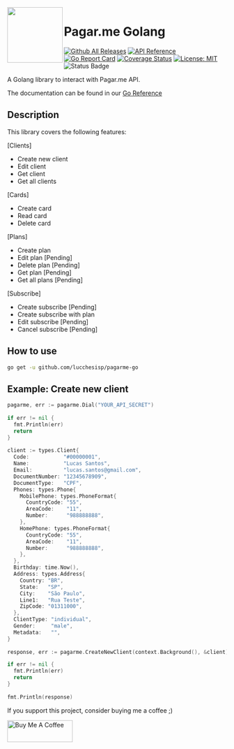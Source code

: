 <img src="https://avatars1.githubusercontent.com/u/3846050?v=4&s=200" width="127px" height="127px" align="left" margin="0 20px !important" />

# Pagar.me Golang
[![Github All Releases](https://img.shields.io/github/downloads/lucchesisp/pagarme-go/total.svg)]()
[![API Reference](
https://camo.githubusercontent.com/915b7be44ada53c290eb157634330494ebe3e30a/68747470733a2f2f676f646f632e6f72672f6769746875622e636f6d2f676f6c616e672f6764646f3f7374617475732e737667
)](https://pkg.go.dev/github.com/lucchesisp/pagarme-go?tab=doc)
[![Go Report Card](https://goreportcard.com/badge/github.com/lucchesisp/pagarme-go)](https://goreportcard.com/report/github.com/lucchesisp/pagarme-go)
[![Coverage Status](https://coveralls.io/repos/github/lucchesisp/pagarme-go/badge.svg?branch=master)](https://coveralls.io/github/lucchesisp/pagarme-go?branch=master)
[![License: MIT](https://img.shields.io/badge/License-MIT-yellow.svg)](https://opensource.org/licenses/MIT)
![Status Badge](https://img.shields.io/badge/Status-Beta-brightgreen.svg)


A Golang library to interact with Pagar.me API.

The documentation can be found in our [Go Reference](https://pkg.go.dev/github.com/lucchesisp/pagarme-go?tab=doc)

## Description

This library covers the following features:

[Clients]

- Create new client
- Edit client
- Get client
- Get all clients

[Cards]

- Create card
- Read card
- Delete card

[Plans]

- Create plan
- Edit plan [Pending]
- Delete plan [Pending]
- Get plan [Pending]
- Get all plans [Pending]

[Subscribe]

- Create subscribe [Pending]
- Create subscribe with plan
- Edit subscribe [Pending]
- Cancel subscribe [Pending]


## How to use

```bash
go get -u github.com/lucchesisp/pagarme-go
```

## Example: Create new client

```go
pagarme, err := pagarme.Dial("YOUR_API_SECRET")
	
if err != nil {
  fmt.Println(err)
  return
}
	
client := types.Client{
  Code:           "#00000001",
  Name:           "Lucas Santos",
  Email:          "lucas.santos@gmail.com",
  DocumentNumber: "12345678909",
  DocumentType:   "CPF",
  Phones: types.Phone{
    MobilePhone: types.PhoneFormat{
      CountryCode: "55",
      AreaCode:    "11",
      Number:      "988888888",
    },
    HomePhone: types.PhoneFormat{
      CountryCode: "55",
      AreaCode:    "11",
      Number:      "988888888",
    },
  },
  Birthday: time.Now(),
  Address: types.Address{
    Country: "BR",
    State:   "SP",
    City:    "São Paulo",
    Line1:   "Rua Teste",
    ZipCode: "01311000",
  },
  ClientType: "individual",
  Gender:     "male",
  Metadata:   "",
}
	
response, err := pagarme.CreateNewClient(context.Background(), &client)

if err != nil {
  fmt.Println(err)
  return
}
	
fmt.Println(response)
```

If you support this project, consider buying me a coffee ;)

<a href="https://www.buymeacoffee.com/lucchesisp" target="_blank"><img src="https://cdn.buymeacoffee.com/buttons/v2/default-yellow.png" alt="Buy Me A Coffee" style="height: 50px !important;width: 150px !important;" ></a>

